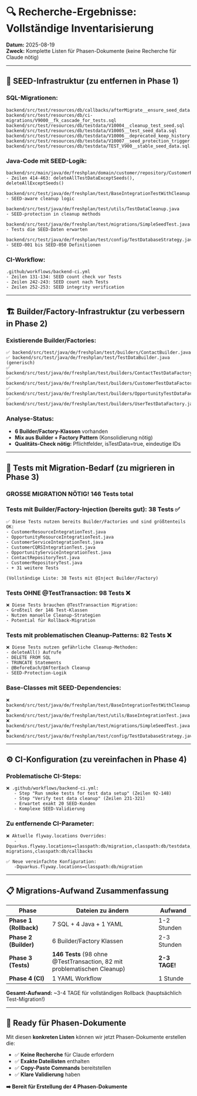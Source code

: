 # 🔍 Recherche-Ergebnisse: Vollständige Inventarisierung

**Datum:** 2025-08-19  
**Zweck:** Komplette Listen für Phasen-Dokumente (keine Recherche für Claude nötig)

---

## 📁 SEED-Infrastruktur (zu entfernen in Phase 1)

### SQL-Migrationen:
```
backend/src/test/resources/db/callbacks/afterMigrate__ensure_seed_data.sql
backend/src/test/resources/db/ci-migrations/V9000__fk_cascade_for_tests.sql  
backend/src/test/resources/db/testdata/V10004__cleanup_test_seed.sql
backend/src/test/resources/db/testdata/V10005__test_seed_data.sql
backend/src/test/resources/db/testdata/V10006__deprecated_keep_history.sql
backend/src/test/resources/db/testdata/V10007__seed_protection_trigger.sql
backend/src/test/resources/db/testdata/TEST_V900__stable_seed_data.sql.backup
```

### Java-Code mit SEED-Logik:
```
backend/src/main/java/de/freshplan/domain/customer/repository/CustomerRepository.java
- Zeilen 414-463: deleteAllTestDataExceptSeeds(), deleteAllExceptSeeds()

backend/src/test/java/de/freshplan/test/BaseIntegrationTestWithCleanup.java
- SEED-aware cleanup logic

backend/src/test/java/de/freshplan/test/utils/TestDataCleanup.java  
- SEED-protection in cleanup methods

backend/src/test/java/de/freshplan/test/migrations/SimpleSeedTest.java
- Tests die SEED-Daten erwarten

backend/src/test/java/de/freshplan/test/config/TestDatabaseStrategy.java
- SEED-001 bis SEED-050 Definitionen
```

### CI-Workflow:
```
.github/workflows/backend-ci.yml
- Zeilen 131-134: SEED count check vor Tests
- Zeilen 242-243: SEED count nach Tests  
- Zeilen 252-253: SEED integrity verification
```

---

## 🏗️ Builder/Factory-Infrastruktur (zu verbessern in Phase 2)

### Existierende Builder/Factories:
```
✅ backend/src/test/java/de/freshplan/test/builders/ContactBuilder.java
✅ backend/src/test/java/de/freshplan/test/TestDataBuilder.java (generisch)
✅ backend/src/test/java/de/freshplan/test/builders/ContactTestDataFactory.java
✅ backend/src/test/java/de/freshplan/test/builders/CustomerTestDataFactory.java
✅ backend/src/test/java/de/freshplan/test/builders/OpportunityTestDataFactory.java  
✅ backend/src/test/java/de/freshplan/test/builders/UserTestDataFactory.java
```

### Analyse-Status:
- **6 Builder/Factory-Klassen** vorhanden
- **Mix aus Builder + Factory Pattern** (Konsolidierung nötig)
- **Qualitäts-Check nötig:** Pflichtfelder, isTestData=true, eindeutige IDs

---

## 🧪 Tests mit Migration-Bedarf (zu migrieren in Phase 3)

### GROSSE MIGRATION NÖTIG! **146 Tests total**

### Tests mit Builder/Factory-Injection (bereits gut): **38 Tests ✅**
```
✅ Diese Tests nutzen bereits Builder/Factories und sind größtenteils OK:
- CustomerResourceIntegrationTest.java
- OpportunityResourceIntegrationTest.java  
- CustomerServiceIntegrationTest.java
- CustomerCQRSIntegrationTest.java
- OpportunityServiceIntegrationTest.java
- ContactRepositoryTest.java
- CustomerRepositoryTest.java
- + 31 weitere Tests

(Vollständige Liste: 38 Tests mit @Inject Builder/Factory)
```

### Tests OHNE @TestTransaction: **98 Tests ❌**
```
❌ Diese Tests brauchen @TestTransaction Migration:
- Großteil der 146 Test-Klassen
- Nutzen manuelle Cleanup-Strategien
- Potential für Rollback-Migration
```

### Tests mit problematischen Cleanup-Patterns: **82 Tests ❌**
```
❌ Diese Tests nutzen gefährliche Cleanup-Methoden:
- deleteAll() Aufrufe
- DELETE FROM SQL
- TRUNCATE Statements  
- @BeforeEach/@AfterEach Cleanup
- SEED-Protection-Logik
```

### Base-Classes mit SEED-Dependencies:
```
❌ backend/src/test/java/de/freshplan/test/BaseIntegrationTestWithCleanup.java
❌ backend/src/test/java/de/freshplan/test/utils/BaseIntegrationTest.java  
❌ backend/src/test/java/de/freshplan/test/migrations/SimpleSeedTest.java
❌ backend/src/test/java/de/freshplan/test/config/TestDatabaseStrategy.java
```

---

## ⚙️ CI-Konfiguration (zu vereinfachen in Phase 4)

### Problematische CI-Steps:
```
❌ .github/workflows/backend-ci.yml:
   - Step "Run smoke tests for test data setup" (Zeilen 92-148)
   - Step "Verify test data cleanup" (Zeilen 231-321)  
   - Erwartet exakt 20 SEED-Kunden
   - Komplexe SEED-Validierung
```

### Zu entfernende CI-Parameter:
```
❌ Aktuelle flyway.locations Overrides:
   -Dquarkus.flyway.locations=classpath:db/migration,classpath:db/testdata,classpath:db/ci-migrations,classpath:db/callbacks

✅ Neue vereinfachte Konfiguration:  
   -Dquarkus.flyway.locations=classpath:db/migration
```

---

## 📋 Migrations-Aufwand Zusammenfassung

| Phase | Dateien zu ändern | Aufwand |
|-------|------------------|---------|
| **Phase 1 (Rollback)** | 7 SQL + 4 Java + 1 YAML | 1-2 Stunden |
| **Phase 2 (Builder)** | 6 Builder/Factory Klassen | 2-3 Stunden |  
| **Phase 3 (Tests)** | **146 Tests** (98 ohne @TestTransaction, 82 mit problematischen Cleanup) | **2-3 TAGE!** |
| **Phase 4 (CI)** | 1 YAML Workflow | 1 Stunde |

**Gesamt-Aufwand:** ~3-4 TAGE für vollständigen Rollback (hauptsächlich Test-Migration!)

---

## 🎯 Ready für Phasen-Dokumente

Mit diesen **konkreten Listen** können wir jetzt Phasen-Dokumente erstellen die:
- ✅ **Keine Recherche** für Claude erfordern
- ✅ **Exakte Dateilisten** enthalten  
- ✅ **Copy-Paste Commands** bereitstellen
- ✅ **Klare Validierung** haben

**➡️ Bereit für Erstellung der 4 Phasen-Dokumente**